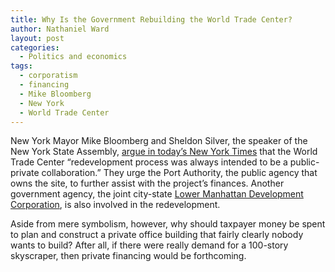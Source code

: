 ```yaml
---
title: Why Is the Government Rebuilding the World Trade Center?
author: Nathaniel Ward
layout: post
categories:
  - Politics and economics
tags:
  - corporatism
  - financing
  - Mike Bloomberg
  - New York
  - World Trade Center
---
```

New York Mayor Mike Bloomberg and Sheldon Silver, the speaker of the New York State Assembly, [argue in today’s New York Times][1] that the World Trade Center “redevelopment process was always intended to be a public-private collaboration.” They urge the Port Authority, the public agency that owns the site, to further assist with the project’s finances. Another government agency, the joint city-state [Lower Manhattan Development Corporation][2], is also involved in the redevelopment.

Aside from mere symbolism, however, why should taxpayer money be spent to plan and construct a private office building that fairly clearly nobody wants to build? After all, if there were really demand for a 100-story skyscraper, then private financing would be forthcoming.

 [1]: http://www.nytimes.com/2010/03/11/opinion/11bloomberg.html?ref=opinion
 [2]: http://www.renewnyc.com/overlay/AboutUs/